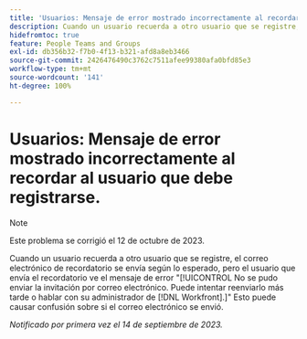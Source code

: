 ```yaml
---
title: 'Usuarios: Mensaje de error mostrado incorrectamente al recordar al usuario que debe registrarse'
description: Cuando un usuario recuerda a otro usuario que se registre, el correo electrónico de recordatorio se envía según lo esperado, pero el usuario que envía el recordatorio ve el mensaje de error No se pudo enviar el correo electrónico de invitación. Puede intentar reenviarlo más tarde o hablar con el administrador de Workfront. Esto puede causar confusión sobre si el correo electrónico se envió.
hidefromtoc: true
feature: People Teams and Groups
exl-id: db356b32-f7b0-4f13-b321-afd8a8eb3466
source-git-commit: 2426476490c3762c7511afee99380afa0bfd85e3
workflow-type: tm+mt
source-wordcount: '141'
ht-degree: 100%

---
```


# Usuarios: Mensaje de error mostrado incorrectamente al recordar al usuario que debe registrarse.

>[!NOTE]
>
>Este problema se corrigió el 12 de octubre de 2023.

Cuando un usuario recuerda a otro usuario que se registre, el correo electrónico de recordatorio se envía según lo esperado, pero el usuario que envía el recordatorio ve el mensaje de error &quot;[!UICONTROL No se pudo enviar la invitación por correo electrónico. Puede intentar reenviarlo más tarde o hablar con su administrador de [!DNL Workfront].]&quot; Esto puede causar confusión sobre si el correo electrónico se envió.

_Notificado por primera vez el 14 de septiembre de 2023._
